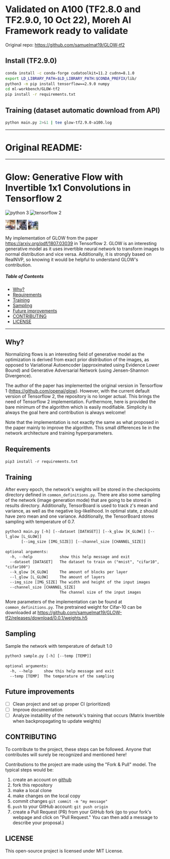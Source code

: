 # Validated on A100 (TF2.8.0 and TF2.9.0, 10 Oct 22), Moreh AI Framework ready to validate
Original repo: https://github.com/samuelmat19/GLOW-tf2
## Install (TF2.9.0)
```bash
conda install -c conda-forge cudatoolkit=11.2 cudnn=8.1.0
export LD_LIBRARY_PATH=$LD_LIBRARY_PATH:$CONDA_PREFIX/lib/
python3 -m pip install tensorflow==2.9.0 numpy
cd ml-workbench/GLOW-tf2
pip install -r requirements.txt
```

## Training (dataset automatic download from API)
```bash
python main.py 2>&1 | tee glow-tf2.9.0-a100.log
```

----------
# Original README:
--------------
# Glow: Generative Flow with Invertible 1x1 Convolutions in Tensorflow 2

![python 3](https://img.shields.io/badge/python-3-blue.svg)
![tensorflow 2](https://img.shields.io/badge/tensorflow-2-orange.svg)

![](assets/example_1.png)
![](assets/example_2.png)
![](assets/example_3.png)

My implementation of GLOW from the paper https://arxiv.org/pdf/1807.03039 in Tensorflow 2. GLOW is
an interesting generative model as it uses invertible neural network to transform images to normal distribution and vice versa.
Additionally, it is strongly based on RealNVP, so knowing it would be helpful to understand
GLOW's contribution.

##### Table of Contents  
- [Why?](#why)  
- [Requirements](#requirements)
- [Training](#training)
- [Sampling](#sampling)
- [Future improvements](#future-improvements)
- [CONTRIBUTING](#contributing)
- [LICENSE](#license)

---

## Why?
Normalizing flows is an interesting field of generative model as the optimization 
is derived from exact prior distribution of the images, as opposed to Variational Autoencoder (approximated using Evidence Lower Bound)
and Generative Adversarial Network (using Jensen-Shannon Divergence).

The author of the paper has implemented the original version in Tensorflow 1 (https://github.com/openai/glow).
However, with the current default version of Tensorflow 2, the repository is no longer actual. This brings
the need of Tensorflow 2 implementation. Furthermore, here is provided the bare minimum
of the algorithm which is easily modifiable. Simplicity is always the goal here and 
contribution is always welcome!

Note that the implementation is not exactly the same as what proposed in the paper mainly to
improve the algorithm. This small differences lie in the network architecture and training hyperparameters.

## Requirements
`pip3 install -r requirements.txt`

## Training
After every epoch, the network's weights will be stored in the checkpoints directory defined in `common_definitions.py`.
There are also some sampling of the network (image generation mode) that are going
to be stored in results directory. Additionally, TensorBoard is used to track z's mean and variance, as well as the negative log-likelihood.
In optimal state, z should have zero mean and one variance. Additionally, the TensorBoard stores sampling with temperature of 0.7.

```python3
python3 main.py [-h] [--dataset [DATASET]] [--k_glow [K_GLOW]] [--l_glow [L_GLOW]]
       [--img_size [IMG_SIZE]] [--channel_size [CHANNEL_SIZE]]

optional arguments:
  -h, --help            show this help message and exit
  --dataset [DATASET]   The dataset to train on ("mnist", "cifar10", "cifar100")
  --k_glow [K_GLOW]     The amount of blocks per layer
  --l_glow [L_GLOW]     The amount of layers
  --img_size [IMG_SIZE] The width and height of the input images
  --channel_size [CHANNEL_SIZE]
                        The channel size of the input images
```

More parameters of the implementation can be found at `common_definitions.py`. The pretrained weight for Cifar-10 can be downloaded at https://github.com/samuelmat19/GLOW-tf2/releases/download/0.0.1/weights.h5 

## Sampling
Sample the network with temperature of default 1.0

```python3 
python3 sample.py [-h] [--temp [TEMP]]

optional arguments:
  -h, --help     show this help message and exit
  --temp [TEMP]  The temperature of the sampling
```

## Future improvements
- [ ] Clean project and set up proper CI (prioritized)
- [ ] Improve documentation
- [ ] Analyze instability of the network's training that occurs (Matrix Invertible when backpropagating to update weights)

## CONTRIBUTING
To contribute to the project, these steps can be followed. Anyone that contributes will surely be recognized and mentioned here!

Contributions to the project are made using the "Fork & Pull" model. The typical steps would be:

1. create an account on [github](https://github.com)
2. fork this repository
3. make a local clone
4. make changes on the local copy
5. commit changes `git commit -m "my message"`
6. `push` to your GitHub account: `git push origin`
7. create a Pull Request (PR) from your GitHub fork
(go to your fork's webpage and click on "Pull Request."
You can then add a message to describe your proposal.)


## LICENSE
This open-source project is licensed under MIT License.
